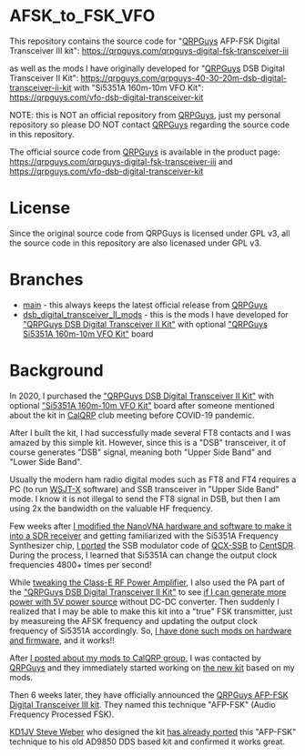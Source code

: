 # AFSK_to_FSK_VFO

This repository contains the source code for "<a href="https://qrpguys.com/" target="_blank">QRPGuys</a> AFP-FSK Digital Transceiver III kit": 
https://qrpguys.com/qrpguys-digital-fsk-transceiver-iii

as well as the mods I have originally developed for "<a href="https://qrpguys.com/" target="_blank">QRPGuys</a> DSB Digital Transceiver II Kit": 
https://qrpguys.com/qrpguys-40-30-20m-dsb-digital-transceiver-ii-kit
with "Si5351A 160m-10m VFO Kit": 
https://qrpguys.com/vfo-dsb-digital-transceiver-kit

NOTE: this is NOT an official repository from <a href="https://qrpguys.com/" target="_blank">QRPGuys</a>, just my personal repository so please DO NOT contact <a href="https://qrpguys.com/" target="_blank">QRPGuys</a> regarding the source code in this repository.

The official source code from <a href="https://qrpguys.com/" target="_blank">QRPGuys</a> is available in the product page: https://qrpguys.com/qrpguys-digital-fsk-transceiver-iii and https://qrpguys.com/vfo-dsb-digital-transceiver-kit

# License

Since the original source code from QRPGuys is licensed under GPL v3, all the source code in this repository are also licenased under GPL v3.

# Branches

- <a href="https://github.com/kaduhi/AFSK_to_FSK_VFO/tree/main" target="_blank">main</a> - this always keeps the latest official release from <a href="https://qrpguys.com/" target="_blank">QRPGuys</a>
- <a href="https://github.com/kaduhi/AFSK_to_FSK_VFO/tree/dsb_digital_transceiver_II_mods" target="_blank">dsb_digital_transceiver_II_mods</a> - this is the mods I have developed for <a href="https://qrpguys.com/qrpguys-40-30-20m-dsb-digital-transceiver-ii-kit" target="_blank">"QRPGuys DSB Digital Transceiver II Kit"</a> with optional <a href="https://qrpguys.com/vfo-dsb-digital-transceiver-kit" target="_blank">"QRPGuys Si5351A 160m-10m VFO Kit"</a> board

# Background

In 2020, I purchased the <a href="https://qrpguys.com/qrpguys-40-30-20m-dsb-digital-transceiver-ii-kit" target="_blank">"QRPGuys DSB Digital Transceiver II Kit"</a> with optional <a href="https://qrpguys.com/vfo-dsb-digital-transceiver-kit" target="_blank">"Si5351A 160m-10m VFO Kit"</a> board after someone mentioned about the kit in <a href="https://groups.io/g/CalQRP" target="_blank">CalQRP</a> club meeting before COVID-19 pandemic.

After I built the kit, I had successfully made several FT8 contacts and I was amazed by this simple kit. However, since this is a "DSB" transceiver, it of course generates "DSB" signal, meaning both "Upper Side Band" and "Lower Side Band".

Usually the modern ham radio digital modes such as FT8 and FT4 requires a PC (to run <a href="https://physics.princeton.edu/pulsar/k1jt/wsjtx.html" target="_blank">WSJT-X</a> software) and SSB transceiver in "Upper Side Band" mode. I know it is not illegal to send the FT8 signal in DSB, but then I am using 2x the bandwidth on the valuable HF frequency.

Few weeks after <a href="https://www.instagram.com/p/CIeoMAwjRRK/" target="_blank">I modified the NanoVNA hardware and software to make it into a SDR receiver</a> and getting familiarized with the Si5351A Frequency Synthesizer chip, <a href="https://www.instagram.com/p/CJc0IOvDsft/" target="_blank">I ported</a> the SSB modulator code of <a href="https://github.com/threeme3/QCX-SSB" target="_blank">QCX-SSB</a> to <a href="https://github.com/ttrftech/CentSDR" target="_blank">CentSDR</a>. During the process, I learned that Si5351A can change the output clock frequencies 4800+ times per second!

While <a href="https://www.instagram.com/p/CJdbAUTDXa9/" target="_blank">tweaking the Class-E RF Power Amplifier</a>, I also used the PA part of the <a href="https://qrpguys.com/qrpguys-40-30-20m-dsb-digital-transceiver-ii-kit" target="_blank">"QRPGuys DSB Digital Transceiver II Kit"</a> to see <a href="https://www.instagram.com/p/CMEQAhmjWVr/" target="_blank">if I can generate more power with 5V power source</a> without DC-DC converter. Then suddenly I realized that I may be able to make this kit into a "true" FSK transmitter, just by measureing the AFSK frequency and updating the output clock frequency of Si5351A accordingly. So, <a href="https://www.instagram.com/p/CMLzBHfjkL5/" target="_blank">I have done such mods on hardware and firmware</a>, and it works!!

After <a href="https://groups.io/g/CalQRP/topic/81166950#2034" target="_blank">I posted about my mods to CalQRP group</a>, I was contacted by <a href="https://qrpguys.com/" target="_blank">QRPGuys</a> and they immediately started working on <a href="https://qrpguys.com/qrpguys-digital-fsk-transceiver-iii" target="_blank">the new kit</a> based on my mods.

Then 6 weeks later, they have officially announced the <a href="https://qrpguys.com/qrpguys-digital-fsk-transceiver-iii" target="_blank">QRPGuys AFP-FSK Digital Transceiver III kit</a>. They named this technique "AFP-FSK" (Audio Frequency Processed FSK).

<a href="https://groups.io/g/kd1jvdesigns" target="_blank">KD1JV Steve Weber</a> who designed the kit <a href="https://groups.io/g/kd1jvdesigns/topic/82046651#1850" target="_blank">has already ported</a> this "AFP-FSK" technique to his old AD9850 DDS based kit and confirmed it works great.

